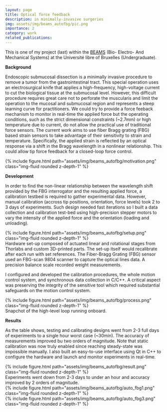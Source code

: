 ```yaml
---
layout: page
title: Optical force feedback 
description: in minimally-invasive surgeries 
img: assets/img/beams_autofbg/pic.png
importance: 2
category: work
related_publications: 
---
```


This is one of my project (last) within the [BEAMS](https://beams.polytech.ulb.be/) (Bio- Electro- And Mechanical Systems) at the Université libre of Bruxelles (Undergraduate).


**Background**

Endoscopic submucosal dissection is a minimally invasive procedure to remove a tumor from the gastrointestinal tract. This special operation uses an electrosurgical knife that applies a high-frequency, high-voltage current to cut the biological tissue at the submucosal level. However, this difficult procedure requires great care not to perforate the muscularis and limit the operation to the mucosal and submucosal region and represents a steep learning curve for practitioners. We could try to provide a force feeback mechanism to monitor in real-time the applied force but the operating conditions, such as the strict dimensional constraints (~2.7mm) or high temperature due to current, do not allow the practical use of traditional force sensors. The current work aims to use fiber Bragg grating (FBG) based strain sensors to take advantage of their sensitivity to strain and temperature. Specifically, the applied strain is reflected by an optical response via a shift in the Bragg wavelength in a nonlinear relationship. This could allow tip force feedback for a closed-loop force control.

<div class="row justify-content-sm-center">
    <div class="col-sm mt-3 mt-md-0">
        {% include figure.html path="assets/img/beams_autofbg/motivation.png" class="img-fluid rounded z-depth-1" %}
    </div>
</div>

**Development**

In order to find the non-linear relationship between the wavelength shift provided by the FBG interrogator and the resulting applied force, a calibration testbed is required to gather experimental data. However, manual calibration (accross tip positions, orientation, force levels) took 2 to 3 days of experiments. Such design needed fast iterations so I built a data collection and calibration test-bed using high-precision stepper motors to vary the intensity of the applied force and the orientation (loading and unloading). 

<div class="row justify-content-sm-center">
    <div class="col-sm-10 mt-3 mt-md-0">
        {% include figure.html path="assets/img/beams_autofbg/setup.png" class="img-fluid rounded z-depth-1" %}
    </div>
</div>

<div class="caption">
    Hardware set-up composed of actuated linear and rotational stages from Thorlabs and custom 3D-printed parts. The set-up itself would recalibrate after each run with set references. The Fiber-Bragg Grating (FBG) sensor used an FBG-scan 9804 scanner to capture the optical lines data. A precision balance scale recorded weight measurements.
</div>

I configured and developed the calibration procedures, the whole motion control system, and synchronous data collection in C/C++. A critical aspect was preserving the integrity of the sensitive tool which required substantial safeguards on the motion control system.


<div class="row justify-content-sm-center">
    <div class="col-sm mt-3 mt-md-0">
        {% include figure.html path="assets/img/beams_autofbg/process.png" class="img-fluid rounded z-depth-1" %}
    </div>
</div>
<div class="caption">
    Snapchot of the high-level loop running onboard.
</div>


**Results**

As the table shows, testing and calibrating designs went from 2-3 full days of experiments to a single hour worst case (~30min). The accuracy of measurements improved bu two orders of magnitude. Note that static calibration was now truly enabled since reaching steady-state was impossible manually. I also built an easy-to-use interface using Qt in C++ to configure the hardware and launch and monitor experiments in real-time.

<div class="row justify-content-sm-center">
    <div class="col-sm-8 mt-3 mt-md-0">
        {% include figure.html path="assets/img/beams_autofbg/result.png" class="img-fluid rounded z-depth-1" %}
    </div>
</div>

<div class="caption">
    Experiments went down from 2-3 days to under an hour and accuracy improved by 2 orders of magnitude.
</div>


<div class="row justify-content-sm-center">
    <div class="col-sm mt-3 mt-md-0">
        {% include figure.html path="assets/img/beams_autofbg/auto_fbg1.png" class="img-fluid rounded z-depth-1" %}
    </div>
</div>

<div class="row justify-content-sm-center">
    <div class="col-sm mt-3 mt-md-0">
        {% include figure.html path="assets/img/beams_autofbg/auto_fbg3.png" class="img-fluid rounded z-depth-1" %}
    </div>
</div>

